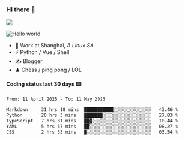 ### Hi there 👋
![](https://komarev.com/ghpvc/?username=Xuhandsome)


<img src="https://github-readme-stats.vercel.app/api?username=XuHandsome&show_icons=true&theme=merko" alt="Hello world">

<br/>

- 🍻  Work at Shanghai, _A Linux SA_
- ⚡  Python / Vue / Shell
- ✍️  Blogger
- ♟  Chess / ping pong / LOL

#### Coding status last 30 days ⌨️

<!--START_SECTION:waka-->

```txt
From: 11 April 2025 - To: 11 May 2025

Markdown     31 hrs 18 mins  ███████████░░░░░░░░░░░░░░   43.46 %
Python       20 hrs 3 mins   ███████░░░░░░░░░░░░░░░░░░   27.83 %
TypeScript   7 hrs 31 mins   ██▓░░░░░░░░░░░░░░░░░░░░░░   10.44 %
YAML         5 hrs 57 mins   ██░░░░░░░░░░░░░░░░░░░░░░░   08.27 %
CSS          2 hrs 33 mins   █░░░░░░░░░░░░░░░░░░░░░░░░   03.54 %
```

<!--END_SECTION:waka-->
